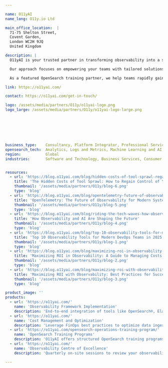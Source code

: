 ```yaml
---

name: O11yAI
name_long: O11y.io Ltd

main_office_location:  |
  71-75 Shelton Street, 
  Covent Garden, 
  London WC2H 9JQ 
  United Kingdom

description: |
  O11yAI is your trusted partner in transforming observability into a strategic advantage. We help organizations implement, optimize, and scale observability frameworks to improve system reliability, reduce operational costs, and unlock actionable insights. <br/><br/>

  Our approach focuses on empowering your teams with tailored solutions, actionable guidance, and the tools to monitor, optimize, and innovate effectively. From setup to long-term optimization, we’re here to make sure your observability investments deliver measurable business value. O11yAI is a UK-based consultancy with a global reach, serving industries that demand reliability, scalability, and speed.

  As a featured OpenSearch training partner, we help teams rapidly gain operational confidence through structured, expert-led training built for real-world observability.

link: https://o11yai.com/

contact: https://o11yai.com/get-in-touch/

logo: /assets/media/partners/O11y/o11yai-logo.png
logo_large: /assets/media/partners/O11y/o11yai-logo-large.png







business_type:    Consultancy, Platform Integrator, Professional Services, Support, Systems Integrator, Training
opensearch_tech:  Analytics, Logs and Metrics, Machine Learning and AI, Observability, Search, Security
region:           Global
industries:       Software and Technology, Business Services, Consumer Services, Education, Financial Services, Energy and Utilities, Government, Public Sector, Nonprofit, Healthcare, Media and Entertainment, Retail, Telecommunications


resources:
  - url: 'https://blog.o11yai.com/blog/hidden-costs-of-tool-sprawl-regain-control-tech-stack/'
    title: 'The Hidden Costs of Tool Sprawl: How to Regain Control of Your Tech Stack'
    thumbnail: '/assets/media/partners/O11y/blog-6.png'
    type: 'blog'
  - url: 'https://blog.o11yai.com/blog/opentelemetry-future-of-observability/'
    title: 'OpenTelemetry: The Future of Observability for Modern Systems'
    thumbnail: '/assets/media/partners/O11y/blog-5.png'
    type: 'blog'
  - url: 'https://blog.o11yai.com/blog/riding-the-tech-waves-how-observability-and-ai-are-shaping-the-future/'
    title: 'How Observability and AI Are Shaping the Future'
    thumbnail: '/assets/media/partners/O11y/blog-4.png'
    type: 'blog'
  - url: 'https://blog.o11yai.com/blog/top-10-observability-tools-for-modern-devops-teams/'
    title: 'Top 10 Observability Tools for Modern DevOps Teams in 2025'
    thumbnail: '/assets/media/partners/O11y/blog-1.png'
    type: 'blog'
  - url: 'https://blog.o11yai.com/blog/maximizing-roi-in-observability-a-guide-to-managing-costs-without/'
    title: 'Maximizing ROI in Observability: A Guide to Managing Costs Without Compromising Visibility'
    thumbnail: '/assets/media/partners/O11y/blog-2.png'
    type: 'blog'
  - url: 'https://blog.o11yai.com/blog/maximizing-roi-with-observability-best-practices-for-success/'
    title: 'Maximizing ROI with Observability: Best Practices for Success'
    thumbnail: '/assets/media/partners/O11y/blog-3.png'
    type: 'blog'

product_image: ''
products:
  - url: 'https://o11yai.com/'
    name: 'Observability Framework Implementation'
    description: 'End-to-end integration of tools like OpenSearch®, Elastic®, New Relic®, Grafana®, and more with your systems. Includes SLO design, custom dashboards, and alerting tailored to your business objectives.'
  - url: 'https://o11yai.com/'
    name: 'Cost Management and Optimization'
    description: 'Leverage FinOps best practices to optimize data ingestion, manage operational costs, and maximize the value of your observability tools.'
  - url: 'https://o11yai.com/opensearch-operations-training-program/'
    name: 'OpenSearch Training Programs'
    description: 'O11yAI offers structured OpenSearch training programs for DevOps, SREs, platform, and security teams — from foundational concepts to advanced performance tuning, scaling, and machine learning. Our Level 1 and Level 2 courses include hands-on labs, real-world troubleshooting, and live remote delivery. Post-training support is also available via Slack and follow-up consulting.'
  - url: 'https://o11yai.com/'
    name: 'Observability Centre of Excellence'
    description: 'Quarterly on-site sessions to review your observability roadmap, ensure alignment with business goals, and increase team engagement.'

---
```

